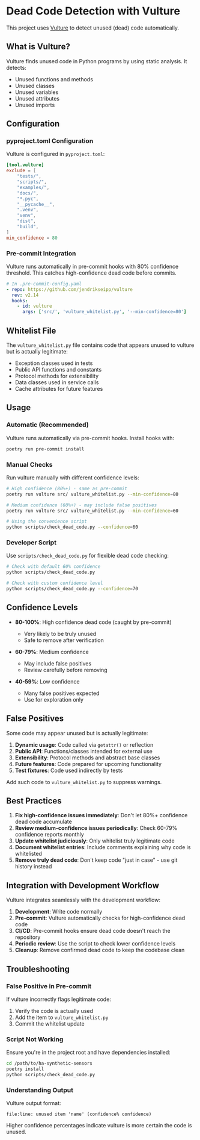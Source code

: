 # Dead Code Detection with Vulture

This project uses [Vulture](https://github.com/jendrikseipp/vulture) to detect unused (dead) code automatically.

## What is Vulture?

Vulture finds unused code in Python programs by using static analysis. It detects:

- Unused functions and methods
- Unused classes
- Unused variables
- Unused attributes
- Unused imports

## Configuration

### pyproject.toml Configuration

Vulture is configured in `pyproject.toml`:

```toml
[tool.vulture]
exclude = [
    "tests/",
    "scripts/",
    "examples/",
    "docs/",
    "*.pyc",
    "__pycache__",
    ".venv",
    "venv",
    "dist",
    "build",
]
min_confidence = 80
```

### Pre-commit Integration

Vulture runs automatically in pre-commit hooks with 80% confidence threshold. This catches high-confidence dead code before commits.

```yaml
# In .pre-commit-config.yaml
- repo: https://github.com/jendrikseipp/vulture
  rev: v2.14
  hooks:
    - id: vulture
      args: ['src/', 'vulture_whitelist.py', '--min-confidence=80']
```

## Whitelist File

The `vulture_whitelist.py` file contains code that appears unused to vulture but is actually legitimate:

- Exception classes used in tests
- Public API functions and constants
- Protocol methods for extensibility
- Data classes used in service calls
- Cache attributes for future features

## Usage

### Automatic (Recommended)

Vulture runs automatically via pre-commit hooks. Install hooks with:

```bash
poetry run pre-commit install
```

### Manual Checks

Run vulture manually with different confidence levels:

```bash
# High confidence (80%+) - same as pre-commit
poetry run vulture src/ vulture_whitelist.py --min-confidence=80

# Medium confidence (60%+) - may include false positives
poetry run vulture src/ vulture_whitelist.py --min-confidence=60

# Using the convenience script
python scripts/check_dead_code.py --confidence=60
```

### Developer Script

Use `scripts/check_dead_code.py` for flexible dead code checking:

```bash
# Check with default 60% confidence
python scripts/check_dead_code.py

# Check with custom confidence level
python scripts/check_dead_code.py --confidence=70
```

## Confidence Levels

- **80-100%**: High confidence dead code (caught by pre-commit)
  - Very likely to be truly unused
  - Safe to remove after verification

- **60-79%**: Medium confidence
  - May include false positives
  - Review carefully before removing

- **40-59%**: Low confidence
  - Many false positives expected
  - Use for exploration only

## False Positives

Some code may appear unused but is actually legitimate:

1. **Dynamic usage**: Code called via `getattr()` or reflection
2. **Public API**: Functions/classes intended for external use
3. **Extensibility**: Protocol methods and abstract base classes
4. **Future features**: Code prepared for upcoming functionality
5. **Test fixtures**: Code used indirectly by tests

Add such code to `vulture_whitelist.py` to suppress warnings.

## Best Practices

1. **Fix high-confidence issues immediately**: Don't let 80%+ confidence dead code accumulate
2. **Review medium-confidence issues periodically**: Check 60-79% confidence reports monthly
3. **Update whitelist judiciously**: Only whitelist truly legitimate code
4. **Document whitelist entries**: Include comments explaining why code is whitelisted
5. **Remove truly dead code**: Don't keep code "just in case" - use git history instead

## Integration with Development Workflow

Vulture integrates seamlessly with the development workflow:

1. **Development**: Write code normally
2. **Pre-commit**: Vulture automatically checks for high-confidence dead code
3. **CI/CD**: Pre-commit hooks ensure dead code doesn't reach the repository
4. **Periodic review**: Use the script to check lower confidence levels
5. **Cleanup**: Remove confirmed dead code to keep the codebase clean

## Troubleshooting

### False Positive in Pre-commit

If vulture incorrectly flags legitimate code:

1. Verify the code is actually used
2. Add the item to `vulture_whitelist.py`
3. Commit the whitelist update

### Script Not Working

Ensure you're in the project root and have dependencies installed:

```bash
cd /path/to/ha-synthetic-sensors
poetry install
python scripts/check_dead_code.py
```

### Understanding Output

Vulture output format:

```text
file:line: unused item 'name' (confidence% confidence)
```

Higher confidence percentages indicate vulture is more certain the code is unused.
